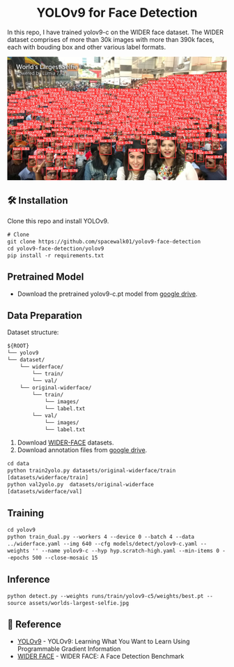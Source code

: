 <h1 align="center"><span>YOLOv9 for Face Detection</span></h1>

In this repo, I have trained yolov9-c on the WIDER face dataset. The WIDER dataset comprises of more than 30k images with more than 390k faces, each with bouding box and other various label formats.


<p align="center" margin: 0 auto;>
  <img src="assets/result.jpg" />
</p>

## 🛠️ Installation
Clone this repo and install YOLOv9. 
```
# Clone
git clone https://github.com/spacewalk01/yolov9-face-detection
cd yolov9-face-detection/yolov9
pip install -r requirements.txt
```

## Pretrained Model
- Download the pretrained yolov9-c.pt model from [google drive](https://drive.google.com/file/d/15K4e08lcZiiQrXmdsnm2BhcoNS3MOMmx/view?usp=sharing).

## Data Preparation
Dataset structure:
```
${ROOT}
└── yolov9
└── dataset/    
    └── widerface/
        └── train/
        └── val/
    └── original-widerface/
        └── train/
            └── images/
            └── label.txt
        └── val/
            └── images/
            └── label.txt
```

1. Download [WIDER-FACE](http://shuoyang1213.me/WIDERFACE) datasets.
2. Download annotation files from [google drive](https://drive.google.com/file/d/1tU_IjyOwGQfGNUvZGwWWM4SwxKp2PUQ8/view?usp=sharing).

```shell
cd data
python train2yolo.py datasets/original-widerface/train [datasets/widerface/train]
python val2yolo.py  datasets/original-widerface [datasets/widerface/val]
```

## Training
``` shell
cd yolov9
python train_dual.py --workers 4 --device 0 --batch 4 --data ../widerface.yaml --img 640 --cfg models/detect/yolov9-c.yaml --weights '' --name yolov9-c --hyp hyp.scratch-high.yaml --min-items 0 --epochs 500 --close-mosaic 15
```

## Inference
``` shell
python detect.py --weights runs/train/yolov9-c5/weights/best.pt --source assets/worlds-largest-selfie.jpg
```

## 🔗 Reference
* [YOLOv9](https://github.com/WongKinYiu/yolov9) - YOLOv9: Learning What You Want to Learn Using Programmable Gradient Information
* [WIDER FACE](http://shuoyang1213.me/WIDERFACE) - WIDER FACE: A Face Detection Benchmark
